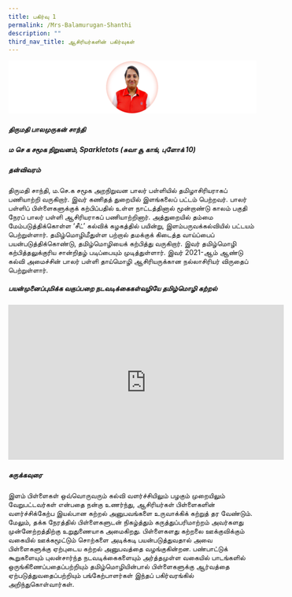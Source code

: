 ```yaml
---
title: பகிர்வு 1
permalink: /Mrs-Balamurugan-Shanthi
description: ""
third_nav_title: ஆசிரியர்களின் பகிர்வுகள்
---
```


![](/images/Shanthi.png)
##### **திருமதி பாலமுருகன் சாந்தி**
##### ம செ க சமூக நிறுவனம், Sparkletots (சுவா சூ காங், புளோக் 10)

#####    தன்விவரம்

திருமதி சாந்தி, ம.செ.க சமூக அறநிறுவன பாலர் பள்ளியில் தமிழாசிரியராகப் பணியாற்றி வருகிறார். இவர் கணிதத் துறையில் இளங்கலைப் பட்டம் பெற்றவர். பாலர் பள்ளிப் பிள்ளைகளுக்குக் கற்பிப்பதில் உள்ள நாட்டத்தினால் மூன்றாண்டு காலம் பகுதி நேரப் பாலர் பள்ளி ஆசிரியராகப் பணியாற்றினார். அத்துறையில் தம்மை மேம்படுத்திக்கொள்ள ‘சீட்’ கல்விக் கழகத்தில் பயின்று, இளம்பருவக்கல்வியில் பட்டயம் பெற்றுள்ளார். தமிழ்மொழிமீதுள்ள பற்றால் தமக்குக் கிடைத்த வாய்ப்பைப் பயன்படுத்திக்கொண்டு, தமிழ்மொழியைக் கற்பித்து வருகிறார். இவர் தமிழ்மொழி கற்பித்தலுக்குரிய சான்றிதழ் படிப்பையும் முடித்துள்ளார். இவர் 2021-ஆம் ஆண்டு  கல்வி அமைச்சின் பாலர் பள்ளி தாய்மொழி ஆசிரியருக்கான நல்லாசிரியர் விருதைப் பெற்றுள்ளார்.

##### பயன்முனைப்புமிக்க வகுப்பறை நடவடிக்கைகள்வழியே தமிழ்மொழி கற்றல் 

<iframe width="560" height="315" src="https://www.youtube.com/embed/fJjvMJKRcMw?controls=0" title="YouTube video player" frameborder="0" allow="accelerometer; autoplay; clipboard-write; encrypted-media; gyroscope; picture-in-picture" allowfullscreen></iframe>

#####  சுருக்கவுரை 
இளம் பிள்ளைகள் ஒவ்வொருவரும் கல்வி வளர்ச்சியிலும் பழகும் முறையிலும் வேறுபட்டவர்கள் என்பதை நன்கு உணர்ந்து, ஆசிரியர்கள் பிள்ளைகளின் வளர்ச்சிக்கேற்ப இயல்பான கற்றல் அனுபவங்களை உருவாக்கிக் கற்றுத் தர வேண்டும். மேலும், தக்க நேரத்தில் பிள்ளைகளுடன் நிகழ்த்தும் கருத்துப்பரிமாற்றம் அவர்களது முன்னேற்றத்திற்கு உறுதுணையாக அமைகிறது. பிள்ளைகளது கற்றலை ஊக்குவிக்கும் வகையில் ஊக்கமூட்டும் சொற்களை அடிக்கடி பயன்படுத்துவதால் அவை பிள்ளைகளுக்கு ஏற்புடைய கற்றல் அனுபவத்தை வழங்குகின்றன. பண்பாட்டுக் கூறுகளையும் புலன்சார்ந்த நடவடிக்கைகளையும் அர்த்தமுள்ள வகையில் பாடங்களில்  ஒருங்கிணைப்பதைப்பற்றியும் தமிழ்மொழியின்பால் பிள்ளைகளுக்கு ஆர்வத்தை ஏற்படுத்துவதைப்பற்றியும் பங்கேற்பாளர்கள் இந்தப் பகிர்வரங்கில் அறிந்துகொள்வார்கள்.
